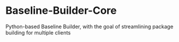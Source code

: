 # Baseline-Builder-Core
Python-based Baseline Builder, with the goal of streamlining package building for multiple clients
